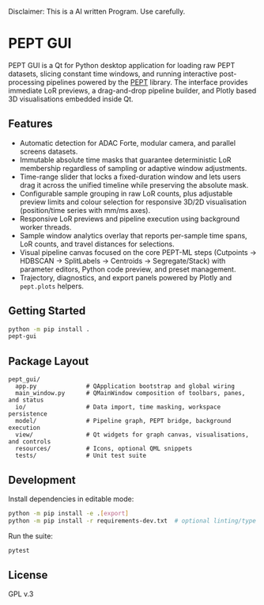 Disclaimer: This is a AI written Program. Use carefully.

# PEPT GUI

PEPT GUI is a Qt for Python desktop application for loading raw PEPT datasets, slicing
constant time windows, and running interactive post-processing pipelines powered by the
[PEPT](https://pept.readthedocs.io) library. The interface provides immediate LoR previews,
a drag-and-drop pipeline builder, and Plotly based 3D visualisations embedded inside Qt.

## Features
- Automatic detection for ADAC Forte, modular camera, and parallel screens datasets.
- Immutable absolute time masks that guarantee deterministic LoR membership regardless of sampling or adaptive window adjustments.
- Time-range slider that locks a fixed-duration window and lets users drag it across the unified timeline while preserving the absolute mask.
- Configurable sample grouping in raw LoR counts, plus adjustable preview limits and colour selection for responsive 3D/2D visualisation (position/time series with mm/ms axes).
- Responsive LoR previews and pipeline execution using background worker threads.
- Sample window analytics overlay that reports per-sample time spans, LoR counts, and travel distances for selections.
- Visual pipeline canvas focused on the core PEPT-ML steps (Cutpoints → HDBSCAN → SplitLabels → Centroids → Segregate/Stack) with parameter editors, Python code preview, and preset management.
- Trajectory, diagnostics, and export panels powered by Plotly and `pept.plots` helpers.

## Getting Started

```bash
python -m pip install .
pept-gui
```

## Package Layout

```
pept_gui/
  app.py              # QApplication bootstrap and global wiring
  main_window.py      # QMainWindow composition of toolbars, panes, and status
  io/                 # Data import, time masking, workspace persistence
  model/              # Pipeline graph, PEPT bridge, background execution
  view/               # Qt widgets for graph canvas, visualisations, and controls
  resources/          # Icons, optional QML snippets
  tests/              # Unit test suite
```

## Development

Install dependencies in editable mode:

```bash
python -m pip install -e .[export]
python -m pip install -r requirements-dev.txt  # optional linting/type checking
```

Run the suite:

```bash
pytest
```

## License

GPL v.3
